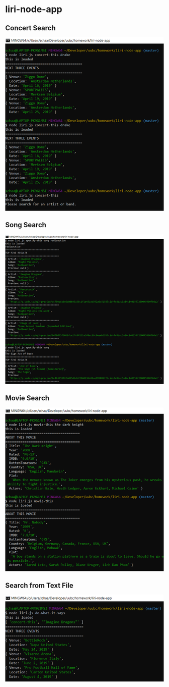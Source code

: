 # liri-node-app

## Concert Search 
![Concert](/screenshots/concert-this.png)

## Song Search
![Spotify](/screenshots/spotify-this.png)

## Movie Search
![Movie](/screenshots/movie-this.png)

## Search from Text File
![Text](/screenshots/do-what-it-says.png)